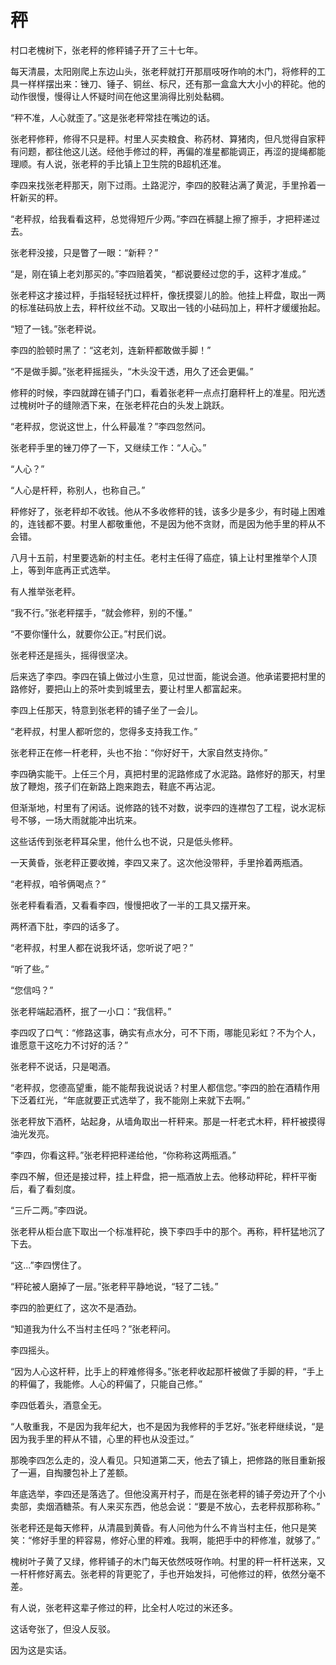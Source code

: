 # 秤

村口老槐树下，张老秤的修秤铺子开了三十七年。

每天清晨，太阳刚爬上东边山头，张老秤就打开那扇吱呀作响的木门，将修秤的工具一样样摆出来：锉刀、锤子、铜丝、标尺，还有那一盒盒大大小小的秤砣。他的动作很慢，慢得让人怀疑时间在他这里淌得比别处黏稠。

“秤不准，人心就歪了。”这是张老秤常挂在嘴边的话。

张老秤修秤，修得不只是秤。村里人买卖粮食、称药材、算猪肉，但凡觉得自家秤有问题，都往他这儿送。经他手修过的秤，再偏的准星都能调正，再涩的提绳都能理顺。有人说，张老秤的手比镇上卫生院的B超机还准。

李四来找张老秤那天，刚下过雨。土路泥泞，李四的胶鞋沾满了黄泥，手里拎着一杆新买的秤。

“老秤叔，给我看看这秤，总觉得短斤少两。”李四在裤腿上擦了擦手，才把秤递过去。

张老秤没接，只是瞥了一眼：“新秤？”

“是，刚在镇上老刘那买的。”李四赔着笑，“都说要经过您的手，这秤才准成。”

张老秤这才接过秤，手指轻轻抚过秤杆，像抚摸婴儿的脸。他挂上秤盘，取出一两的标准砝码放上去，秤杆纹丝不动。又取出一钱的小砝码加上，秤杆才缓缓抬起。

“短了一钱。”张老秤说。

李四的脸顿时黑了：“这老刘，连新秤都敢做手脚！”

“不是做手脚。”张老秤摇摇头，“木头没干透，用久了还会更偏。”

修秤的时候，李四就蹲在铺子门口，看着张老秤一点点打磨秤杆上的准星。阳光透过槐树叶子的缝隙洒下来，在张老秤花白的头发上跳跃。

“老秤叔，您说这世上，什么秤最准？”李四忽然问。

张老秤手里的锉刀停了一下，又继续工作：“人心。”

“人心？”

“人心是杆秤，称别人，也称自己。”

秤修好了，张老秤却不收钱。他从不多收修秤的钱，该多少是多少，有时碰上困难的，连钱都不要。村里人都敬重他，不是因为他不贪财，而是因为他手里的秤从不会错。

八月十五前，村里要选新的村主任。老村主任得了癌症，镇上让村里推举个人顶上，等到年底再正式选举。

有人推举张老秤。

“我不行。”张老秤摆手，“就会修秤，别的不懂。”

“不要你懂什么，就要你公正。”村民们说。

张老秤还是摇头，摇得很坚决。

后来选了李四。李四在镇上做过小生意，见过世面，能说会道。他承诺要把村里的路修好，要把山上的茶叶卖到城里去，要让村里人都富起来。

李四上任那天，特意到张老秤的铺子坐了一会儿。

“老秤叔，村里人都听您的，您得多支持我工作。”

张老秤正在修一杆老秤，头也不抬：“你好好干，大家自然支持你。”

李四确实能干。上任三个月，真把村里的泥路修成了水泥路。路修好的那天，村里放了鞭炮，孩子们在新路上跑来跑去，鞋底不再沾泥。

但渐渐地，村里有了闲话。说修路的钱不对数，说李四的连襟包了工程，说水泥标号不够，一场大雨就能冲出坑来。

这些话传到张老秤耳朵里，他什么也不说，只是低头修秤。

一天黄昏，张老秤正要收摊，李四又来了。这次他没带秤，手里拎着两瓶酒。

“老秤叔，咱爷俩喝点？”

张老秤看看酒，又看看李四，慢慢把收了一半的工具又摆开来。

两杯酒下肚，李四的话多了。

“老秤叔，村里人都在说我坏话，您听说了吧？”

“听了些。”

“您信吗？”

张老秤端起酒杯，抿了一小口：“我信秤。”

李四叹了口气：“修路这事，确实有点水分，可不下雨，哪能见彩虹？不为个人，谁愿意干这吃力不讨好的活？”

张老秤不说话，只是喝酒。

“老秤叔，您德高望重，能不能帮我说说话？村里人都信您。”李四的脸在酒精作用下泛着红光，“年底就要正式选举了，我不能刚上来就下去啊。”

张老秤放下酒杯，站起身，从墙角取出一杆秤来。那是一杆老式木秤，秤杆被摸得油光发亮。

“李四，你看这秤。”张老秤把秤递给他，“你称称这两瓶酒。”

李四不解，但还是接过秤，挂上秤盘，把一瓶酒放上去。他移动秤砣，秤杆平衡后，看了看刻度。

“三斤二两。”李四说。

张老秤从柜台底下取出一个标准秤砣，换下李四手中的那个。再称，秤杆猛地沉了下去。

“这...”李四愣住了。

“秤砣被人磨掉了一层。”张老秤平静地说，“轻了二钱。”

李四的脸更红了，这次不是酒劲。

“知道我为什么不当村主任吗？”张老秤问。

李四摇头。

“因为人心这杆秤，比手上的秤难修得多。”张老秤收起那杆被做了手脚的秤，“手上的秤偏了，我能修。人心的秤偏了，只能自己修。”

李四低着头，酒意全无。

“人敬重我，不是因为我年纪大，也不是因为我修秤的手艺好。”张老秤继续说，“是因为我手里的秤从不错，心里的秤也从没歪过。”

那晚李四怎么走的，没人看见。只知道第二天，他去了镇上，把修路的账目重新报了一遍，自掏腰包补上了差额。

年底选举，李四还是落选了。但他没离开村子，而是在张老秤的铺子旁边开了个小卖部，卖烟酒糖茶。有人来买东西，他总会说：“要是不放心，去老秤叔那称称。”

张老秤还是每天修秤，从清晨到黄昏。有人问他为什么不肯当村主任，他只是笑笑：“修好手里的秤容易，修好心里的秤难。我啊，能把手中的秤修准，就够了。”

槐树叶子黄了又绿，修秤铺子的木门每天依然吱呀作响。村里的秤一杆杆送来，又一杆杆修好离去。张老秤的背更驼了，手也开始发抖，可他修过的秤，依然分毫不差。

有人说，张老秤这辈子修过的秤，比全村人吃过的米还多。

这话夸张了，但没人反驳。

因为这是实话。